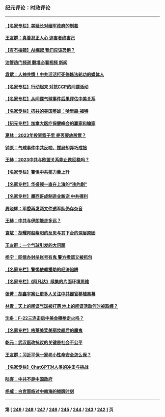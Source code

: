 ### 纪元评论：时政评论
---
#### [【名家专栏】美延长对缅军政府的制裁](../../pages/nsc1025/n13930477.md?02170330) 
#### [王友群：真善忍正人心 迫害者终害己](../../pages/nsc1025/n13930581.md?02170330) 
#### [【有冇搞错】AI崛起 我们应该恐惧？](../../pages/nsc1025/n13931107.md?02170330) 
#### [油管热门频道 翻墙必看视频 新闻](ok?02170330)
#### [袁斌：人神共愤！中共活活打死修炼法轮功的媒体人](../../pages/nsc1025/n13930769.md?02170330) 
#### [【名家专栏】行动起来 对抗CCP的间谍活动](../../pages/nsc1025/n13930487.md?02170330) 
#### [【名家专栏】从间谍气球事件后果评估中美关系](../../pages/nsc1025/n13930460.md?02170330) 
#### [【名家专栏】抗共的美国英雄：哈里森·福特](../../pages/nsc1025/n13929659.md?02170330) 
#### [【纪元专栏】加拿大医疗保健峰会的赢家和输家](../../pages/nsc1025/n13930555.md?02170330) 
#### [夏林：2023年投资篮子里 是否要放股票？](../../pages/nsc1025/n13930544.md?02170330) 
#### [钟原：气球事件中共反咬、搅局却弄巧成拙](../../pages/nsc1025/n13929990.md?02170330) 
#### [王赫：2023中共与欧盟关系能止跌回稳吗？](../../pages/nsc1025/n13929787.md?02170330) 
#### [【名家专栏】警惕中共核力量上升](../../pages/nsc1025/n13929656.md?02170330) 
#### [【名家专栏】华盛顿一直在上演的“违约剧”](../../pages/nsc1025/n13929645.md?02170330) 
#### [【名家专栏】墨西哥成制造业新宠 中共得利](../../pages/nsc1025/n13928946.md?02170330) 
#### [周晓辉：军委再发两文件透军队仍存杂音](../../pages/nsc1025/n13929687.md?02170330) 
#### [王赫：中共与伊朗能走多远？](../../pages/nsc1025/n13929228.md?02170330) 
#### [袁斌：胡耀邦赵紫阳的反思与其下台的深层原因](../../pages/nsc1025/n13929453.md?02170330) 
#### [王友群：一个气球引发的大问题](../../pages/nsc1025/n13929207.md?02170330) 
#### [杨宁：网信办封杀账号有鬼 警方撒谎又被抓包](../../pages/nsc1025/n13929161.md?02170330) 
#### [【名家专栏】警惕依赖援助的经济陷阱](../../pages/nsc1025/n13928980.md?02170330) 
#### [【名家专栏】《阿凡达》续集的片面环境思维](../../pages/nsc1025/n13928942.md?02170330) 
#### [张菁：胡鑫宇案让更多人关注中共器官移植黑幕](../../pages/nsc1025/n13929073.md?02170330) 
#### [林青：天上的间谍气球被打落 地上的间谍活动何时被取缔？](../../pages/nsc1025/n13928539.md?02170330) 
#### [沈舟：F-22三连击后中美会擦枪走火吗？](../../pages/nsc1025/n13928511.md?02170330) 
#### [【名家专栏】格莱美奖美丽妆颜后的魔鬼](../../pages/nsc1025/n13928163.md?02170330) 
#### [乾元：武汉医改抗议的关键是社会不公平](../../pages/nsc1025/n13928467.md?02170330) 
#### [王友群：习近平保一家老小性命安全怎么保？](../../pages/nsc1025/n13928422.md?02170330) 
#### [【名家专栏】ChatGPT对人类的冲击与挑战](../../pages/nsc1025/n13925475.md?02170330) 
#### [陆客：中共不是中国政府](../../pages/nsc1025/n13927762.md?02170330) 
#### [杨威：白宫面临对中南海的摊牌时刻](../../pages/nsc1025/n13927866.md?02170330) 

---
#### 第 [ [249](./249.md?02170330) / [248](./248.md?02170330) / [247](./247.md?02170330) / [246](./246.md?02170330) / [245](./245.md?02170330) / [244](./244.md?02170330) / [243](./243.md?02170330) / [242](./242.md?02170330) ] 页
